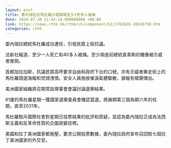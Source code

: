 ```yaml
---
layout: post
title: 委內瑞拉反馬杜羅示威據報至少1死多人被捕
date: 2024-07-30 11:43:14.000000000 +08:00
link: https://news.rthk.hk/rthk/ch/component/k2/1763826-20240730.htm
categories: rthk
---
```


委內瑞拉總統馬杜羅成功連任，引發民眾上街抗議。

法新社報道，至少一人死亡和40多人被捕。至少兩座前總統查韋斯的雕像被示威者推倒。

首都加拉加斯，抗議民眾高呼要求自由和政府下台的口號，亦有示威者撕走街上的馬杜羅競選海報和焚燒洩憤。安全人員施放催淚氣體驅散，據報有槍聲傳出。

美洲國家組織將召開常設理事會會議討論選舉結果。

61歲的馬杜羅星期一獲國家選舉委員會確認當選，將展開第三個為期六年的任期，直至2031年。

馬杜羅駁斥國際社會對星期日投票結果的批評和質疑，並認為委內瑞拉正成為法西斯主義和反革命性質的企圖政變目標。

美國和拉丁美洲國家都施壓，要求公開投票數據，委內瑞拉政府宣布召回駐七個拉丁美洲國家的外交官。
